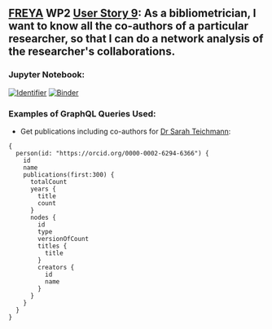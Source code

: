 ## [FREYA](https://www.project-freya.eu/en) WP2 [User Story 9](https://github.com/datacite/freya/issues/26): As a bibliometrician, I want to know all the co-authors of a particular researcher, so that I can do a network analysis of the researcher's collaborations. 
                   
### Jupyter Notebook:
[![Identifier](https://img.shields.io/badge/doi-10.14454%2F62t3--0822-fca709.svg)](https://doi.org/10.14454/62t3-0822)
[![Binder](https://mybinder.org/badge_logo.svg)](https://mybinder.org/v2/gh/datacite/pidgraph-notebooks-python/master?filepath=user-story-9-researcher-coauthors%2Fpy-researcher-coauthors-with-output.ipynb)

### Examples of GraphQL Queries Used:
* Get publications including co-authors for [Dr Sarah Teichmann](https://orcid.org/0000-0002-6294-6366):

```
{
  person(id: "https://orcid.org/0000-0002-6294-6366") {
    id
    name
    publications(first:300) {
      totalCount
      years {
        title
        count
      }
      nodes {
        id
        type
        versionOfCount
        titles {
          title
        }
        creators {
          id
          name
        }
      }
    }
  }
}
```
